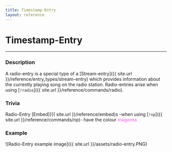 ```yaml
---
title: Timestamp-Entry
layout: reference
---
```

# Timestamp-Entry
---
### Description
A radio-entry is a special type of a [Stream-entry]({{ site.url }}/reference/entry_types/stream-entry) which provides information about the currently playing song on the radio station. Radio-entries arise when using [`!radio`]({{ site.url }}/reference/commands/radio).
### Trivia
Radio-Entry [Embed]({{ site.url }}/reference/embed)s -when using [`!np`]({{ site.url }}/reference/commands/np)- have the colour **<span style="color:#FF88F0">magenta</span>**
### Example
![Radio-Entry example image]({{ site.url }}/assets/radio-entry.PNG)
